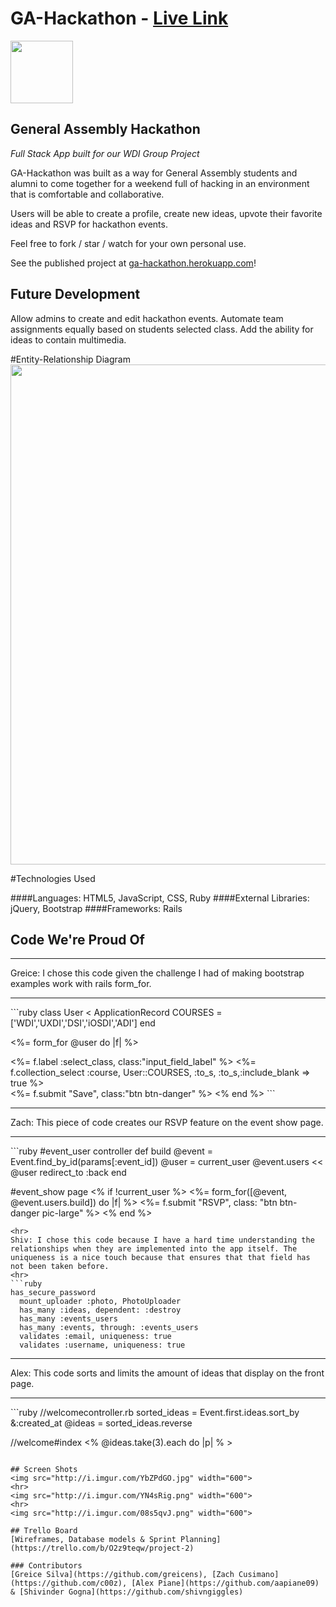 # GA-Hackathon - [Live Link](https://ga-hackathon.herokuapp.com/)

<img src="https://cloud.githubusercontent.com/assets/7833470/10423298/ea833a68-7079-11e5-84f8-0a925ab96893.png" width="100">

## General Assembly Hackathon

<i> Full Stack App built for our WDI Group Project </i>

GA-Hackathon was built as a way for General Assembly students and alumni to come together for a weekend full of hacking in an environment that is comfortable and collaborative.

Users will be able to create a profile, create new ideas, upvote their favorite ideas and RSVP for hackathon events.


Feel free to fork / star / watch for your own personal use.

See the published project at [ga-hackathon.herokuapp.com](https://ga-hackathon.herokuapp.com/)!

## Future Development

Allow admins to create and edit hackathon events. Automate team assignments equally based on students selected class. Add the ability for ideas to contain multimedia.  

#Entity-Relationship Diagram
<img src="http://i.imgur.com/s9Hr7cV.png" width="800">


#Technologies Used   

####Languages:
HTML5, JavaScript, CSS, Ruby
####External Libraries:
jQuery, Bootstrap
####Frameworks:
Rails


## Code We're Proud Of
<hr>
Greice: I chose this code given the challenge I had of making bootstrap examples work with rails form_for.
<hr>
```ruby
class User < ApplicationRecord
  COURSES = ['WDI','UXDI','DSI','iOSDI','ADI']
end

<%= form_for @user do |f| %>
 <div class="col-md-6">
     <%= f.label :select_class, class:"input_field_label"  %>
     <%= f.collection_select :course, User::COURSES, :to_s, :to_s,:include_blank => true %>
   </div>
 <%= f.submit "Save", class:"btn btn-danger" %>
<% end %>
```
<hr>
Zach: This piece of code creates our RSVP feature on the event show page.
<hr>
```ruby
#event_user controller
def build
  @event = Event.find_by_id(params[:event_id])
  @user = current_user
  @event.users << @user
  redirect_to :back
end

#event_show page
<% if !current_user %>
  <%= form_for([@event, @event.users.build]) do |f| %>
    <%= f.submit "RSVP", class: "btn btn-danger pic-large" %>
  <% end %>
```
<hr>
Shiv: I chose this code because I have a hard time understanding the relationships when they are implemented into the app itself. The uniqueness is a nice touch because that ensures that that field has not been taken before.
<hr>
```ruby
has_secure_password
  mount_uploader :photo, PhotoUploader
  has_many :ideas, dependent: :destroy
  has_many :events_users
  has_many :events, through: :events_users
  validates :email, uniqueness: true
  validates :username, uniqueness: true
```
<hr>
Alex: This code sorts and limits the amount of ideas that display on the front page.
<hr>
```ruby
//welcomecontroller.rb
sorted_ideas = Event.first.ideas.sort_by &:created_at
@ideas = sorted_ideas.reverse

//welcome#index
<% @ideas.take(3).each do |p| % >
```

## Screen Shots
<img src="http://i.imgur.com/YbZPdGO.jpg" width="600">
<hr>
<img src="http://i.imgur.com/YN4sRig.png" width="600">
<hr>
<img src="http://i.imgur.com/08s5qvJ.png" width="600">

## Trello Board
[Wireframes, Database models & Sprint Planning](https://trello.com/b/O2z9teqw/project-2)

### Contributors
[Greice Silva](https://github.com/greicens), [Zach Cusimano](https://github.com/c00z), [Alex Piane](https://github.com/aapiane09) & [Shivinder Gogna](https://github.com/shivngiggles)
